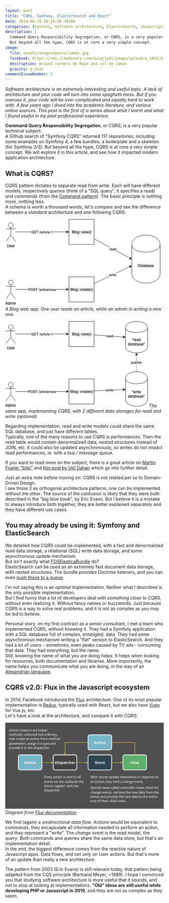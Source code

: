 ```yaml
---
layout: post
title: "CQRS, Symfony, ElasticSearch and React"
date: 2019-06-19 18:24:10 +0200
categories: [Symfony, Software architecture, ElasticSearch, Javascript]
description: |
  Command Query Responsibility Segregation, or CQRS, is a very popular technical subject.
  But beyond all the hype, CQRS is at core a very simple concept.
image:
  file: assets/images/posts/jaman.jpg
  facebook: https://res.cloudinary.com/duiajlyml/image/upload/w_1024,h_535,c_lfill/githubio/assets/images/posts/jaman.jpg
  description: Around rochers de Naye and col de Jaman
  gravity: g_east
commentIssueNumber: 5
---
```


_Software architecture is an extremely interesting and useful topic.
A lack of architecture and your code will turn into some spaghetti mess.
But if you overuse it, your code will be over complicated and equally hard to work with.
A few years ago I dived into the academic literature, and various online sources.
This post is the first of a series about what I learnt and what I found useful in my past professional experience._

<!-- more -->

**Command Query Responsibility Segregation**, or CQRS, is a very popular technical subject.  
A Github search of "Symfony CQRS" returned 117 repositories, including some examples on Symfony 4,
a few bundles, a boilerplate and a skeleton (for Symfony 2/3).
But beyond all the hype, CQRS is at core a very simple concept.
We will explore it in this article, and see how it impacted modern application architecture.


## What is CQRS?

CQRS pattern dictates to separate read from write.
Each will have different models, respectively _queries_ (think of a "SQL query", it specifies a read) and _commands_ (from the [Command pattern](https://en.wikipedia.org/wiki/Command_pattern)). The basic principle is nothing more, nothing less.  
A schema is worth a thousand words, let's compare and see the difference between a _standard_ architecture and one following CQRS:

![Without CQRS](/assets/images/content/cqrs-standard.png)
*A Blog web app. One user reads an article, while an admin is writing a new one.*

![With CQRS](/assets/images/content/cqrs-diagram.png)
*The same app, implementing CQRS, with 2 different data storages for read and write (optional)*

Regarding implementation, read and write models could share the same SQL database, and just have different tables.  
Typically, one of the many reasons to use CQRS is performances.
Then the read table would contain denormalized data, nested structures instead of JOIN, etc.
It could also be updated asynchronously, so writes do not impact read performances, ie. with a bus / message queue.

If you want to read more on the subject, there is a great article on [Martin Fowler "bliki"](https://martinfowler.com/bliki/CQRS.html) and [this post by Udi Dahan](http://udidahan.com/2009/12/09/clarified-cqrs/) which go into further detail.

Just an extra note before moving on: CQRS is not related _per se_ to Domain-Driven Design.  
I see those 2 as orthogonal architecture patterns, one can be implemented without the other.
The source of the confusion is likely that they were both described in the "big blue book",
by Eric Evans. But I believe it is a mistake to always introduce both together,
they are better explained separately and they have different use cases.


## You may already be using it: Symfony and ElasticSearch

We detailed how CQRS could be implemented, with a fast and denormalized read data storage,
a relational (SQL) write data storage, and some asynchronous update mechanism.  
But isn't exactly what [FOSElasticaBundle](https://github.com/FriendsOfSymfony/FOSElasticaBundle) do?  
ElasticSearch can be used as an extremely fast document data storage, with nested structures.
The bundle provides Doctrine listeners, and you can even [push those to a queue](https://github.com/FriendsOfSymfony/FOSElasticaBundle/blob/master/doc/cookbook/doctrine-queue-listener.md).

I'm not saying this is an _optimal_ implementation. Neither what I described is the only possible implementation.  
But I find funny that a lot of developers deal with _something close to CQRS_, without even realizing it. Without fancy names or buzzwords. Just because CQRS is a way to solve real problems, and it is not as complex as you may be led to believe.  

Personal story, on my first contract as a senior consultant, I met a team who implemented CQRS, without knowing it.
They had a Symfony application with a SQL database full of complex, entangled, data. They had some asynchronous mechanism writing a "flat" version to ElasticSearch. And they had a lot of users - sometimes, even peaks caused by TV ads - consuming that data. They had everything, but the name.  
Still, knowing the name of what you are doing helps. It helps when looking for resources, both documentation and libraries. More importantly, the name helps you communicate what you are doing, in the way of an [Alexandrian language](https://fr.slideshare.net/JoshuaKerievsky/a-timeless-way-of-communicating-alexandrian-pattern-languages).


## CQRS v2.0: Flux in the Javascript ecosystem

In 2014, Facebook introduced the [Flux](https://facebook.github.io/flux/) architecture. One of its most popular implementation is [Redux](https://redux.js.org/), typically used with React, but we also have [Vuex](https://vuex.vuejs.org/) for Vue.js, etc.  
Let's have a look at the architecture, and compare it with CQRS:

![Flux diagram](/assets/images/content/cqrs-flux-diagram.png)
*Diagram from [Flux documentation](https://github.com/facebook/flux/tree/master/examples/flux-concepts)*

We find (again) a _unidirectional data flow_. Actions would be equivalent to _commands_, they encapsulate all information needed to perform an action, and they represent a "write". The _change event_ is the read model, the _query_. Both commands and queries share the same data store, but that's an implementation detail.   
In the end, the biggest difference comes from the reactive nature of Javascript apps. Data flows, and not only on User actions. But that's more of an update than really a new architecture.

The pattern from 2003 (Eric Evans) is still relevant today, that pattern being adapted from the CQS principle (Bertrand Meyer, ~1989). I hope I convinced you that studying software architecture is more useful that it sounds, and not to stop at looking at implementations. **"Old" ideas are still useful while developing PHP or Javascript in 2019**, and they are not as complex as they seem.

